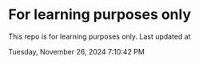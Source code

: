 # For learning purposes only
This repo is for learning purposes only.
Last updated at

Tuesday, November 26, 2024 7:10:42 PM

